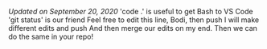 *Updated on September 20, 2020*
'code .' is useful to get Bash to VS Code
'git status' is our friend
Feel free to edit this line, Bodi, then push
I will make different edits and push
And then merge our edits on my end.
Then we can do the same in your repo!
